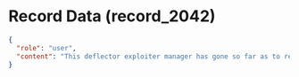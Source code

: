 # Record Data (record_2042)

```json
{
  "role": "user",
  "content": "This deflector exploiter manager has gone so far as to retaliate in performance and in workplace behavior at me. doesn't esem like a one off reaction"
}
```
